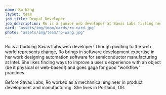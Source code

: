 ```yaml
---
name: Ro Wang
layout: team
job_title: Drupal Developer
job_description: Ro is a junior web developer at Savas Labs filling her brain daily with myriad things the team throws at her.
card: "assets/img/team/cards/ro-card.jpg"
photo: "assets/img/team/ro-wang.jpg"
---
```


Ro is a budding Savas Labs web developer! Though pivoting to the web world
represents change, Ro brings in software development expertise in her work designing automation software for semiconductor manufacturing at Intel. She likes finding ways to improve a user's experience with an object (be it physical or web-based!) and goes gaga for good "workflow" practices.

Before Savas Labs, Ro worked as a mechanical engineer in product development and manufacturing. She lives in Portland, OR.